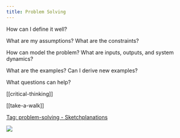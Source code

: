 ```yaml
---
title: Problem Solving
---
```


How can I define it well? 

What are my assumptions? What are the constraints? 

How can model the problem? What are inputs, outputs, and system dynamics? 

What are the examples? Can I derive new examples? 

What questions can help? 

[[critical-thinking]]

[[take-a-walk]]

[Tag: problem-solving - Sketchplanations](https://sketchplanations.com/tags/problem-solving)

![](/assets/static/img/point-positive.jpg)